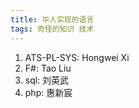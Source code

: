 ```yaml
---
title: 华人实现的语言
tags: 奇怪的知识 技术
---
```


1. ATS-PL-SYS: Hongwei Xi
2. F#: Tao Liu
3. sql: 刘英武
4. php: 惠新宸
